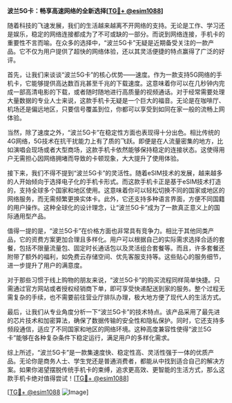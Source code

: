**波兰5G卡：畅享高速网络的全新选择[[TG💪+ @esim1088](https://t.me/s/esim1088)]**

随着科技的飞速发展，我们的生活越来越离不开网络的支持。无论是工作、学习还是娱乐，稳定的网络连接都成为了不可或缺的一部分。而说到网络连接，手机卡的重要性不言而喻。在众多的选择中，“波兰5G卡”无疑是近期备受关注的一款产品。它不仅为用户提供了超快的网络体验，还以其灵活便捷的特点赢得了广泛的好评。

首先，让我们来谈谈“波兰5G卡”的核心优势——速度。作为一款支持5G网络的手机卡，它能够提供高达数百兆甚至千兆的下载速度。这意味着你可以在几秒钟内完成一部高清电影的下载，或者随时随地进行高质量的视频通话。对于经常需要处理大量数据的专业人士来说，这款手机卡无疑是一个巨大的福音。无论是在咖啡厅、机场还是偏远地区，只要信号覆盖到位，你都可以享受到如同在家一般的流畅上网体验。

当然，除了速度之外，“波兰5G卡”在稳定性方面也表现得十分出色。相比传统的4G网络，5G技术在抗干扰能力上有了质的飞跃。即便是在人流量密集的地方，比如演唱会现场或者大型商场，这款手机卡依然能够保持稳定的连接状态。这使得用户无需担心因网络拥堵而导致的卡顿现象，大大提升了使用体验。

接下来，我们不得不提到“波兰5G卡”的灵活性。随着eSIM技术的发展，越来越多的人开始倾向于选择电子化的手机卡形式。而这款手机卡正是基于eSIM技术打造的，支持全球多个国家和地区使用。这意味着你可以轻松切换不同的国家或地区的网络服务，而无需频繁更换实体卡。此外，它还支持多种语言界面，方便不同国籍的用户操作。这种全球化的设计理念，让“波兰5G卡”成为了一款真正意义上的国际通用型产品。

值得一提的是，“波兰5G卡”在价格方面也非常具有竞争力。相比于其他同类产品，它的资费方案更加合理且多样化。用户可以根据自己的实际需求选择合适的套餐，包括不限量流量包、固定时长通话包以及灵活组合套餐等。而且，许多套餐还附带了额外的福利，如免费云存储空间、优先客服支持等。这些贴心的服务细节，进一步提升了用户的满意度。

对于那些习惯于线上购物的朋友来说，“波兰5G卡”的购买流程同样简单快捷。只需通过官方网站或者授权经销商下单，即可享受快递配送到家的服务。整个过程无需复杂的手续，也不需要前往营业厅排队办理，极大地方便了现代人的生活方式。

最后，让我们从专业角度分析一下“波兰5G卡”的技术特点。该产品采用了最先进的芯片技术和加密算法，确保了数据传输的安全性和隐私保护。同时，它还支持多频段通信，适应了不同国家和地区的网络环境。这种高度兼容性使得“波兰5G卡”能够在各种复杂条件下稳定运行，满足用户的多样化需求。

综上所述，“波兰5G卡”是一款集速度快、稳定性高、灵活性强于一体的优质产品。无论你是商务人士、学生党还是普通消费者，都能从中找到适合自己的解决方案。如果你渴望摆脱传统手机卡的束缚，追求更高效、更智能的生活方式，那么这款手机卡绝对值得尝试！[[TG💪+ @esim1088](https://t.me/s/esim1088)]

[[TG💪+ @esim1088](https://t.me/s/esim1088) ![Image](https://i.postimg.cc/4NQfJmqS/Snipaste-2025-05-13-00-14-12.png)]